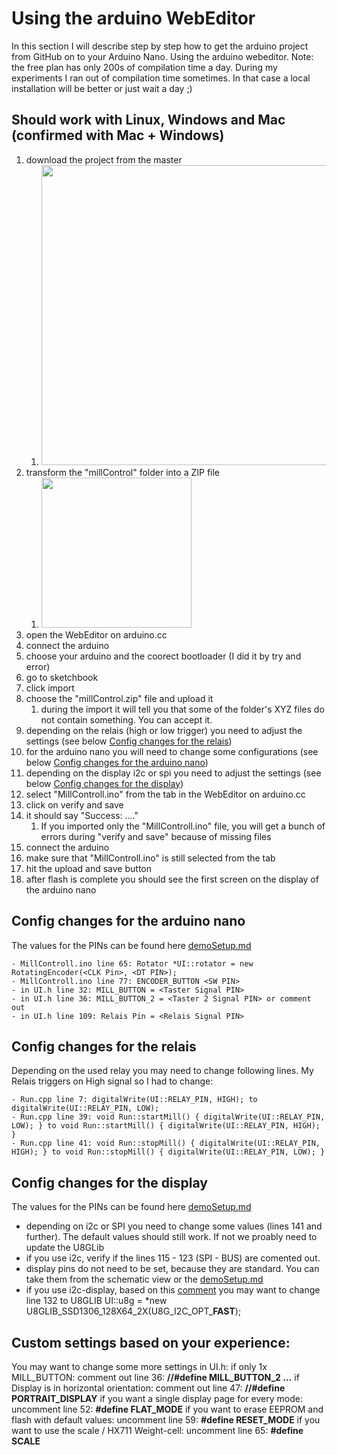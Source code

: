 # Using the arduino WebEditor
In this section I will describe step by step how to get the arduino project from GitHub on to your Arduino Nano. Using the arduino webeditor.
Note: the free plan has only 200s of compilation time a day. During my experiments I ran out of compilation time sometimes. In that case a local installation will be better or just wait a day ;)

## Should work with Linux, Windows and Mac (confirmed with Mac + Windows)

1. download the project from the master
   1. <img src="./pictures/Bildschirmfoto 2021-12-13 um 14.42.34.png" width="480">
2. transform the "millControl" folder into a ZIP file
   1. <img src="./pictures/Bildschirmfoto 2021-12-13 um 14.43.00.png" width="240">
3. open the WebEditor on arduino.cc
4. connect the arduino
5. choose your arduino and the coorect bootloader (I did it by try and error)
6. go to sketchbook
7. click import
8. choose the "millControl.zip" file and upload it
   1. during the import it will tell you that some of the folder's XYZ files do not contain something. You can accept it.
9. depending on the relais (high or low trigger) you need to adjust the settings (see below [Config changes for the relais](#config-changes-for-the-relais))
10. for the arduino nano you will need to change some configurations (see below [Config changes for the arduino nano](#config-changes-for-the-arduino-nano))
11. depending on the display i2c or spi you need to adjust the settings (see below [Config changes for the display](#config-changes-for-the-display))
12. select "MillControll.ino" from the tab in the WebEditor on arduino.cc
13. click on verify and save
14. it should say "Success: ...."
    1. If you imported only the "MillControll.ino" file, you will get a bunch of errors during "verify and save" because of missing files
15. connect the arduino
16. make sure that "MillControll.ino" is still selected from the tab
17. hit the upload and save button
18. after flash is complete you should see the first screen on the display of the arduino nano


## Config changes for the arduino nano
The values for the PINs can be found here [demoSetup.md](./demoSetup.md)
```
- MillControll.ino line 65: Rotator *UI::rotator = new RotatingEncoder(<CLK Pin>, <DT PIN>); 
- MillControll.ino line 77: ENCODER_BUTTON <SW PIN> 
- in UI.h line 32: MILL_BUTTON = <Taster Signal PIN>
- in UI.h line 36: MILL_BUTTON_2 = <Taster 2 Signal PIN> or comment out
- in UI.h line 109: Relais Pin = <Relais Signal PIN>
```

## Config changes for the relais
Depending on the used relay you may need to change following lines. My Relais triggers on High signal so I had to change:
```
- Run.cpp line 7: digitalWrite(UI::RELAY_PIN, HIGH); to digitalWrite(UI::RELAY_PIN, LOW);
- Run.cpp line 39: void Run::startMill() { digitalWrite(UI::RELAY_PIN, LOW); } to void Run::startMill() { digitalWrite(UI::RELAY_PIN, HIGH); }
- Run.cpp line 41: void Run::stopMill() { digitalWrite(UI::RELAY_PIN, HIGH); } to void Run::stopMill() { digitalWrite(UI::RELAY_PIN, LOW); }
```

## Config changes for the display
The values for the PINs can be found here [demoSetup.md](./demoSetup.md)
- depending on i2c or SPI you need to change some values (lines 141 and further). The default values should still work. If not we proably need to update the U8GLib
- if you use i2c, verify if the lines 115 - 123 (SPI - BUS) are comented out.
- display pins do not need to be set, because they are standard. You can take them from the schematic view or the [demoSetup.md](./demoSetup.md)
- if you use i2c-display, based on this [comment](https://www.kaffee-netz.de/threads/millcontrol-arduino-muehlensteuerung-mit-timer-gewichtsautomatik-waagensteuerung-und-brew-timer.95553/page-10#post-1677952) you may want to change line 132 to U8GLIB UI::u8g = *new U8GLIB_SSD1306_128X64_2X(U8G_I2C_OPT_**FAST**);

## Custom settings based on your experience:
You may want to change some more settings in UI.h:
if only 1x MILL_BUTTON: comment out line 36: **//#define MILL_BUTTON_2 ...**
if Display is in horizontal orientation: comment out line 47: **//#define PORTRAIT_DISPLAY**
if you want a single display page for every mode: uncomment line 52: **#define FLAT_MODE**
if you want to erase EEPROM and flash with default values: uncomment line 59: **#define RESET_MODE**
if you want to use the scale / HX711 Weight-cell: uncomment line 65: **#define SCALE**
